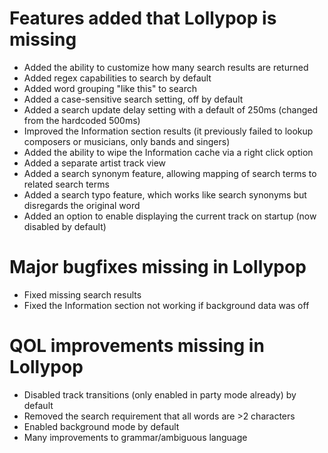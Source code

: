 # Features added that Lollypop is missing
- Added the ability to customize how many search results are returned
- Added regex capabilities to search by default
- Added word grouping "like this" to search
- Added a case-sensitive search setting, off by default
- Added a search update delay setting with a default of 250ms (changed from the hardcoded 500ms)
- Improved the Information section results (it previously failed to lookup composers or musicians, only bands and singers)
- Added the ability to wipe the Information cache via a right click option
- Added a separate artist track view
- Added a search synonym feature, allowing mapping of search terms to related search terms
- Added a search typo feature, which works like search synonyms but disregards the original word
- Added an option to enable displaying the current track on startup (now disabled by default)

# Major bugfixes missing in Lollypop
- Fixed missing search results
- Fixed the Information section not working if background data was off

# QOL improvements missing in Lollypop
- Disabled track transitions (only enabled in party mode already) by default
- Removed the search requirement that all words are >2 characters
- Enabled background mode by default
- Many improvements to grammar/ambiguous language